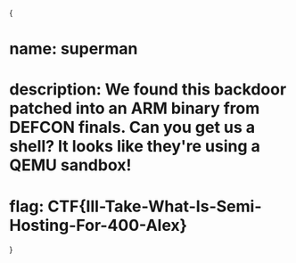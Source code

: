 {

# name: superman
# description: We found this backdoor patched into an ARM binary from DEFCON finals.  Can you get us a shell? It looks like they're using a QEMU sandbox!




# flag: CTF{Ill-Take-What-Is-Semi-Hosting-For-400-Alex}












}
